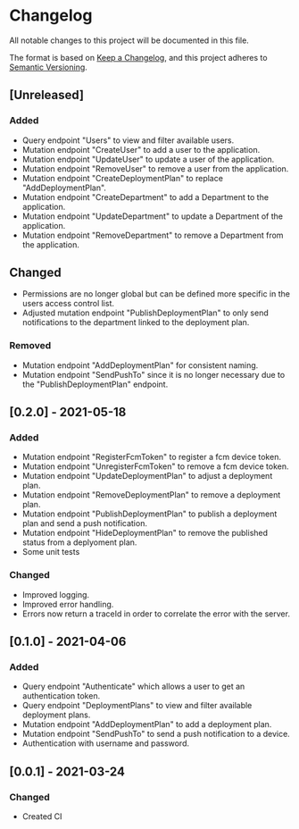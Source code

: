 # Changelog
All notable changes to this project will be documented in this file.

The format is based on [Keep a Changelog](https://keepachangelog.com/en/1.0.0/),
and this project adheres to [Semantic Versioning](https://semver.org/spec/v2.0.0.html).

## [Unreleased]
### Added
- Query endpoint "Users" to view and filter available users.
- Mutation endpoint "CreateUser" to add a user to the application.
- Mutation endpoint "UpdateUser" to update a user of the application.
- Mutation endpoint "RemoveUser" to remove a user from the application.
- Mutation endpoint "CreateDeploymentPlan" to replace "AddDeploymentPlan".
- Mutation endpoint "CreateDepartment" to add a Department to the application.
- Mutation endpoint "UpdateDepartment" to update a Department of the application.
- Mutation endpoint "RemoveDepartment" to remove a Department from the application.

## Changed
- Permissions are no longer global but can be defined more specific in the users access control list.
- Adjusted mutation endpoint "PublishDeploymentPlan" to only send notifications to the department linked to the deployment plan.

### Removed
- Mutation endpoint "AddDeploymentPlan" for consistent naming.
- Mutation endpoint "SendPushTo" since it is no longer necessary due to the "PublishDeploymentPlan" endpoint.

## [0.2.0] - 2021-05-18
### Added
- Mutation endpoint "RegisterFcmToken" to register a fcm device token.
- Mutation endpoint "UnregisterFcmToken" to remove a fcm device token.
- Mutation endpoint "UpdateDeploymentPlan" to adjust a deployment plan.
- Mutation endpoint "RemoveDeploymentPlan" to remove a deployment plan.
- Mutation endpoint "PublishDeploymentPlan" to publish a deployment plan and send a push notification.
- Mutation endpoint "HideDeploymentPlan" to remove the published status from a deplyoment plan.
- Some unit tests

### Changed
- Improved logging.
- Improved error handling.
- Errors now return a traceId in order to correlate the error with the server.

## [0.1.0] - 2021-04-06
### Added
- Query endpoint "Authenticate" which allows a user to get an authentication token.
- Query endpoint "DeploymentPlans" to view and filter available deployment plans.
- Mutation endpoint "AddDeploymentPlan" to add a deployment plan.
- Mutation endpoint "SendPushTo" to send a push notification to a device.
- Authentication with username and password.

## [0.0.1] - 2021-03-24
### Changed
- Created CI
